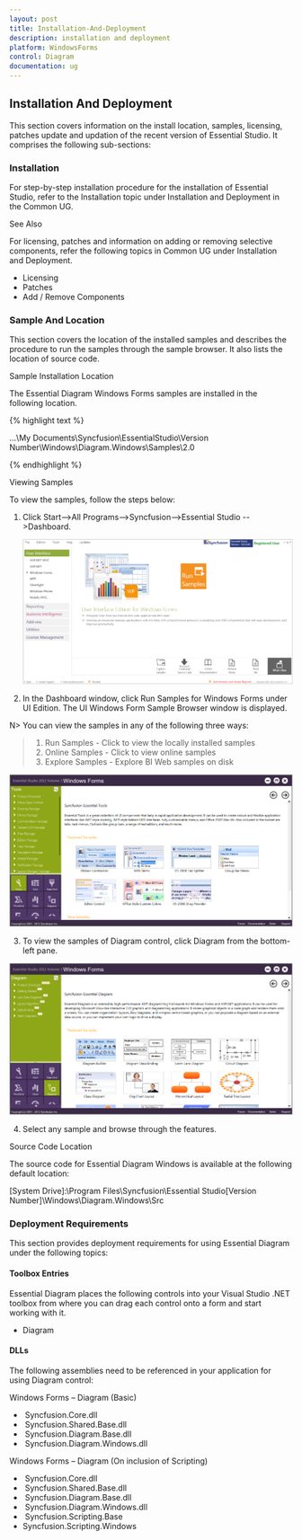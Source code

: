 ```yaml
---
layout: post
title: Installation-And-Deployment
description: installation and deployment
platform: WindowsForms
control: Diagram
documentation: ug
---
```


## Installation And Deployment

This section covers information on the install location, samples, licensing, patches update and updation of the recent version of Essential Studio. It comprises the following sub-sections:

### Installation

For step-by-step installation procedure for the installation of Essential Studio, refer to the Installation topic under Installation and Deployment in the Common UG.

See Also

For licensing, patches and information on adding or removing selective components, refer the following topics in Common UG under Installation and Deployment.

* Licensing
* Patches
* Add / Remove Components

### Sample And Location


This section covers the location of the installed samples and describes the procedure to run the samples through the sample browser. It also lists the location of source code.

Sample Installation Location

The Essential Diagram Windows Forms samples are installed in the following location.

{% highlight text %}

...\My Documents\Syncfusion\EssentialStudio\Version Number\Windows\Diagram.Windows\Samples\2.0

{% endhighlight %}

Viewing Samples

To view the samples, follow the steps below:

1. Click Start-->All Programs-->Syncfusion-->Essential Studio <version number> -->Dashboard.



   ![](Installation-And-Deployment_images/Installation-And-Deployment_img1.png)




2. In the Dashboard window, click Run Samples for Windows Forms under UI Edition. The UI Windows Form Sample Browser window is displayed.


N> You can view the samples in any of the following three ways:
>
> 1. Run Samples - Click to view the locally installed samples
> 2. Online Samples - Click to view online samples
> 3. Explore Samples - Explore BI Web samples on disk



![](Installation-And-Deployment_images/Installation-And-Deployment_img3.png)





3. To view the samples of Diagram control, click Diagram from the bottom-left pane.



![](Installation-And-Deployment_images/Installation-And-Deployment_img4.png)





4.  Select any sample and browse through the features.

 Source Code Location

The source code for Essential Diagram Windows is available at the following default location:

[System Drive]:\Program Files\Syncfusion\Essential Studio\[Version Number]\Windows\Diagram.Windows\Src

### Deployment Requirements

This section provides deployment requirements for using Essential Diagram under the following topics:

#### Toolbox Entries

Essential Diagram places the following controls into your Visual Studio .NET toolbox from where you can drag each control onto a form and start working with it.

* Diagram

#### DLLs


The following assemblies need to be referenced in your application for using Diagram control:

Windows Forms – Diagram (Basic)

*  Syncfusion.Core.dll
*  Syncfusion.Shared.Base.dll
*  Syncfusion.Diagram.Base.dll
*  Syncfusion.Diagram.Windows.dll



Windows Forms – Diagram (On inclusion of Scripting)

*  Syncfusion.Core.dll
*  Syncfusion.Shared.Base.dll
*  Syncfusion.Diagram.Base.dll
*  Syncfusion.Diagram.Windows.dll
*  Syncfusion.Scripting.Base
* Syncfusion.Scripting.Windows
